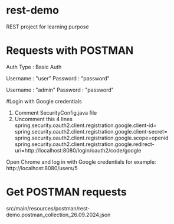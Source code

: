 # rest-demo
REST project for learning purpose

# Requests with POSTMAN
Auth Type : Basic Auth

Username : "user"
Password : "password"

Username : "admin"
Password : "password"


#Login with Google credentials
1. Comment SecurityConfig.java file
2. Uncomment this 4 lines
spring.security.oauth2.client.registration.google.client-id=
spring.security.oauth2.client.registration.google.client-secret=
spring.security.oauth2.client.registration.google.scope=openid
spring.security.oauth2.client.registration.google.redirect-uri=http://localhost:8080/login/oauth2/code/google

Open Chrome and log in with Google credentials for example:
http://localhost:8080/users/5

# Get POSTMAN requests 
src/main/resources/postman/rest-demo.postman_collection_26.09.2024.json

